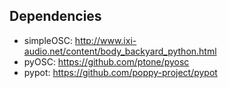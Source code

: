 Dependencies
------

- simpleOSC: http://www.ixi-audio.net/content/body_backyard_python.html
- pyOSC: https://github.com/ptone/pyosc
- pypot: https://github.com/poppy-project/pypot